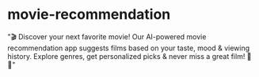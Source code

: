 # movie-recommendation
"🎬 Discover your next favorite movie! Our AI-powered movie recommendation app suggests films based on your taste, mood &amp; viewing history. Explore genres, get personalized picks &amp; never miss a great film! 🍿✨"
